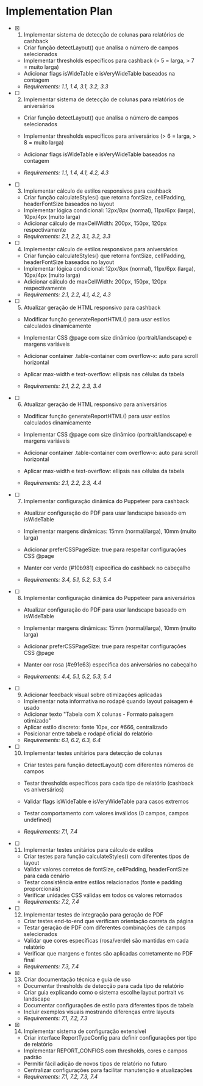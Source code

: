 # Implementation Plan

- [x] 1. Implementar sistema de detecção de colunas para relatórios de cashback


  - Criar função detectLayout() que analisa o número de campos selecionados
  - Implementar thresholds específicos para cashback (> 5 = larga, > 7 = muito larga)
  - Adicionar flags isWideTable e isVeryWideTable baseados na contagem
  - _Requirements: 1.1, 1.4, 3.1, 3.2, 3.3_




- [ ] 2. Implementar sistema de detecção de colunas para relatórios de aniversários
  - Criar função detectLayout() que analisa o número de campos selecionados


  - Implementar thresholds específicos para aniversários (> 6 = larga, > 8 = muito larga)
  - Adicionar flags isWideTable e isVeryWideTable baseados na contagem
  - _Requirements: 1.1, 1.4, 4.1, 4.2, 4.3_


- [ ] 3. Implementar cálculo de estilos responsivos para cashback
  - Criar função calculateStyles() que retorna fontSize, cellPadding, headerFontSize baseados no layout
  - Implementar lógica condicional: 12px/8px (normal), 11px/6px (larga), 10px/4px (muito larga)
  - Adicionar cálculo de maxCellWidth: 200px, 150px, 120px respectivamente
  - _Requirements: 2.1, 2.2, 3.1, 3.2, 3.3_


- [ ] 4. Implementar cálculo de estilos responsivos para aniversários
  - Criar função calculateStyles() que retorna fontSize, cellPadding, headerFontSize baseados no layout
  - Implementar lógica condicional: 12px/8px (normal), 11px/6px (larga), 10px/4px (muito larga)
  - Adicionar cálculo de maxCellWidth: 200px, 150px, 120px respectivamente
  - _Requirements: 2.1, 2.2, 4.1, 4.2, 4.3_


- [ ] 5. Atualizar geração de HTML responsivo para cashback
  - Modificar função generateReportHTML() para usar estilos calculados dinamicamente
  - Implementar CSS @page com size dinâmico (portrait/landscape) e margens variáveis
  - Adicionar container .table-container com overflow-x: auto para scroll horizontal
  - Aplicar max-width e text-overflow: ellipsis nas células da tabela

  - _Requirements: 2.1, 2.2, 2.3, 3.4_

- [ ] 6. Atualizar geração de HTML responsivo para aniversários
  - Modificar função generateReportHTML() para usar estilos calculados dinamicamente
  - Implementar CSS @page com size dinâmico (portrait/landscape) e margens variáveis
  - Adicionar container .table-container com overflow-x: auto para scroll horizontal

  - Aplicar max-width e text-overflow: ellipsis nas células da tabela
  - _Requirements: 2.1, 2.2, 2.3, 4.4_

- [ ] 7. Implementar configuração dinâmica do Puppeteer para cashback
  - Atualizar configuração do PDF para usar landscape baseado em isWideTable
  - Implementar margens dinâmicas: 15mm (normal/larga), 10mm (muito larga)

  - Adicionar preferCSSPageSize: true para respeitar configurações CSS @page
  - Manter cor verde (#10b981) específica do cashback no cabeçalho
  - _Requirements: 3.4, 5.1, 5.2, 5.3, 5.4_

- [ ] 8. Implementar configuração dinâmica do Puppeteer para aniversários
  - Atualizar configuração do PDF para usar landscape baseado em isWideTable


  - Implementar margens dinâmicas: 15mm (normal/larga), 10mm (muito larga)
  - Adicionar preferCSSPageSize: true para respeitar configurações CSS @page
  - Manter cor rosa (#e91e63) específica dos aniversários no cabeçalho
  - _Requirements: 4.4, 5.1, 5.2, 5.3, 5.4_


- [ ] 9. Adicionar feedback visual sobre otimizações aplicadas
  - Implementar nota informativa no rodapé quando layout paisagem é usado
  - Adicionar texto "Tabela com X colunas - Formato paisagem otimizado"
  - Aplicar estilo discreto: fonte 10px, cor #666, centralizado
  - Posicionar entre tabela e rodapé oficial do relatório
  - _Requirements: 6.1, 6.2, 6.3, 6.4_



- [ ] 10. Implementar testes unitários para detecção de colunas
  - Criar testes para função detectLayout() com diferentes números de campos
  - Testar thresholds específicos para cada tipo de relatório (cashback vs aniversários)
  - Validar flags isWideTable e isVeryWideTable para casos extremos

  - Testar comportamento com valores inválidos (0 campos, campos undefined)
  - _Requirements: 7.1, 7.4_

- [ ] 11. Implementar testes unitários para cálculo de estilos
  - Criar testes para função calculateStyles() com diferentes tipos de layout
  - Validar valores corretos de fontSize, cellPadding, headerFontSize para cada cenário
  - Testar consistência entre estilos relacionados (fonte e padding proporcionais)
  - Verificar unidades CSS válidas em todos os valores retornados
  - _Requirements: 7.2, 7.4_

- [ ] 12. Implementar testes de integração para geração de PDF
  - Criar testes end-to-end que verificam orientação correta da página
  - Testar geração de PDF com diferentes combinações de campos selecionados
  - Validar que cores específicas (rosa/verde) são mantidas em cada relatório
  - Verificar que margens e fontes são aplicadas corretamente no PDF final
  - _Requirements: 7.3, 7.4_

- [x] 13. Criar documentação técnica e guia de uso

  - Documentar thresholds de detecção para cada tipo de relatório
  - Criar guia explicando como o sistema escolhe layout portrait vs landscape
  - Documentar configurações de estilo para diferentes tipos de tabela
  - Incluir exemplos visuais mostrando diferenças entre layouts
  - _Requirements: 7.1, 7.2, 7.3_

- [x] 14. Implementar sistema de configuração extensível


  - Criar interface ReportTypeConfig para definir configurações por tipo de relatório
  - Implementar REPORT_CONFIGS com thresholds, cores e campos padrão
  - Permitir fácil adição de novos tipos de relatório no futuro
  - Centralizar configurações para facilitar manutenção e atualizações
  - _Requirements: 7.1, 7.2, 7.3, 7.4_